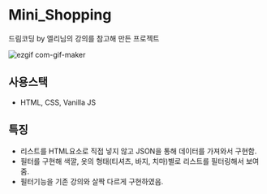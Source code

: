 # Mini_Shopping
드림코딩 by 엘리님의 강의를 참고해 만든 프로젝트

![ezgif com-gif-maker](https://user-images.githubusercontent.com/72868495/107850319-d8427e80-6e44-11eb-8b5e-0a47b62de59d.gif)

## 사용스택
* HTML, CSS, Vanilla JS

## 특징
* 리스트를 HTML요소로 직접 넣지 않고 JSON을 통해 데이터를 가져와서 구현함.
* 필터를 구현해 색깔, 옷의 형태(티셔츠, 바지, 치마)별로 리스트를 필터링해서 보여줌.
* 필터기능을 기존 강의와 살짝 다르게 구현하였음.
